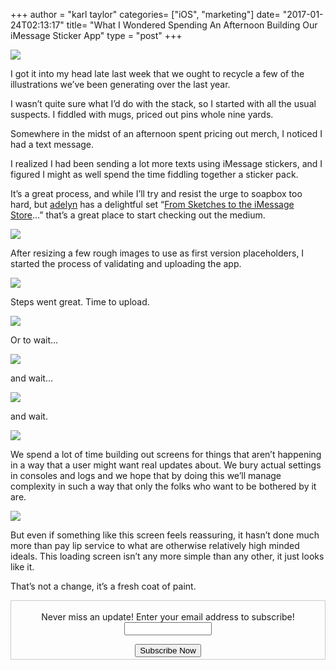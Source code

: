 +++
author = "karl taylor"
categories= ["iOS", "marketing"]
date= "2017-01-24T02:13:17"
title= "What I Wondered Spending An Afternoon Building Our iMessage Sticker App"
type = "post"
+++

  ![](https://raw.githubusercontent.com/karljtaylor/kjt/blog/content/assets/0a90c-1ou8wnmbsv0rbhc7nzxi8pg.png)  


 I got it into my head late last week that we ought to recycle a few of the illustrations we’ve been generating over the last year.

 I wasn’t quite sure what I’d do with the stack, so I started with all the usual suspects. I fiddled with mugs, priced out pins whole nine yards.

 Somewhere in the midst of an afternoon spent pricing out merch, I noticed I had a text message.

 I realized I had been sending a lot more texts using iMessage stickers, and I figured I might as well spend the time fiddling together a sticker pack.

 It’s a great process, and while I’ll try and resist the urge to soapbox too hard, but [adelyn](https://medium.com/u/bdd40bdfae26) has a delightful set “[From Sketches to the iMessage Store](https://blog.prototypr.io/from-sketches-to-the-imessage-app-store-how-i-got-my-stickers-published-in-8-days-part-2-of-2-ba09b9a98fbd#.9oksjcf5h)…” that’s a great place to start checking out the medium.

  ![](https://raw.githubusercontent.com/karljtaylor/kjt/blog/content/assets/854db-1q7thl2suqtkyogyuhz6kda.png)  


 After resizing a few rough images to use as first version placeholders, I started the process of validating and uploading the app.

  ![](https://raw.githubusercontent.com/karljtaylor/kjt/blog/content/assets/879e3-1e6fysndxjo8vtp21ncov4w.png)  


 Steps went great. Time to upload.

  ![](https://raw.githubusercontent.com/karljtaylor/kjt/blog/content/assets/10602-1b0d4ra6o2np3pmqxxsfpaq.png)  


 Or to wait…

  ![](https://raw.githubusercontent.com/karljtaylor/kjt/blog/content/assets/0d5ba-19ucf6c7xi3wgld3dl5o57a.png)  


 and wait…

  ![](https://raw.githubusercontent.com/karljtaylor/kjt/blog/content/assets/4756d-1lolti4qr2ubwhuylw4f7lw.png)  


 and wait.

  ![](https://raw.githubusercontent.com/karljtaylor/kjt/blog/content/assets/b80e5-1pnnojmvxc7ccxwzsjvdm8a.gif)  


 We spend a lot of time building out screens for things that aren’t happening in a way that a user might want real updates about. We bury actual settings in consoles and logs and we hope that by doing this we’ll manage complexity in such a way that only the folks who want to be bothered by it are.

  ![](https://raw.githubusercontent.com/karljtaylor/kjt/blog/content/assets/8527c-1f1knbiuyfysydb5buueixq.png)  


 But even if something like this screen feels reassuring, it hasn’t done much more than pay lip service to what are otherwise relatively high minded ideals. This loading screen isn’t any more simple than any other, it just looks like it.

 That’s not a change, it’s a fresh coat of paint.

 <form style="border:1px solid #ccc;padding:3px;text-align: center;" action="https://tinyletter.com/karljtaylor" method="post" target="popupwindow" onsubmit="window.open('https://tinyletter.com/karljtaylor', 'popupwindow', 'scrollbars=yes,width=800,height=600');return true" _lpchecked="1">
     <p style="
      display: flex;
      align-items: center;
      flex-direction: column;
  "><label for="tlemail">Never miss an update! Enter your email address to subscribe!</label>
       <input type="text" name="email" id="tlemail" style="
      width: 140px;
  "></p>
     <input type="hidden" value="1" name="embed"><input type="submit" value="Subscribe Now">
  </form>
